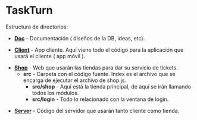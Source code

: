 # TaskTurn

Estructura de directorios:
+ __[Doc](https://github.com/victorgg1993/TaskTurn/tree/master/doc)__ - Documentación ( diseños de la DB, ideas, etc).

+ __[Client](https://github.com/victorgg1993/TaskTurn/tree/master/client)__ - App cliente. Aquí viene todo el código para la aplicación que usará el cliente ( app móvil ).

- __[Shop](https://github.com/victorgg1993/TaskTurn/tree/master/shop)__ - Web que usarán las tiendas para dar su servicio de tickets.
    + __src__ - Carpeta con el código fuente. Index es el archivo que se encarga de ejecutar el archivo de shop.js.
        + __src/shop__ - Aquí está la tienda principal, de aquí se irán llamando todos los módulos.
        + __src/login__ - Todo lo relacionado con la ventana de login.
    

+ __[Server](https://github.com/victorgg1993/TaskTurn/tree/master/server)__ - Código del servidor que usarán tanto cliente como tienda.
